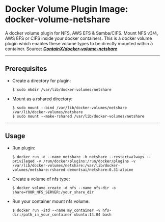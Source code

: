 # Docker Volume Plugin Image: docker-volume-netshare
  A docker volume plugin for NFS, AWS EFS & Samba/CIFS. Mount NFS v3/4, AWS EFS or CIFS inside your docker containers. This is a docker volume plugin which enables these volume types to be directly mounted within a container. Source: **_[ContainX/docker-volume-netshare](https://github.com/ContainX/docker-volume-netshare)_**

- - -

## Prerequisites
  * Create a directory for plugin:
    ```
    $ sudo mkdir /var/lib/docker-volumes/netshare
    ```

  * Mount as a rshared directory:
    ```
    $ sudo mount --bind /var/lib/docker-volumes/netshare /var/lib/docker-volumes/netshare
    $ sudo mount --make-rshared /var/lib/docker-volumes/netshare
    ```

- - -

## Usage
  * Run plugin:

    ```
    $ docker run -d --name netshare -h netshare --restart=always --privileged -v /run/docker/plugins:/run/docker/plugins -v /var/lib/docker-volumes/netshare:/var/lib/docker-volumes/netshare:rshared demontsai/netshare:0.31-alpine
    ```

  * Create a volume of nfs type:
    ```
    $ docker volume create -d nfs --name nfs-dir -o share=YOUR_NFS_SERVER:/your_share_dir
    ```

  * Run your container mount nfs volume:
    ```
    $ docker run -itd --name my_container -v nfs-dir:/path_in_your_container ubuntu:14.04 bash
    ```

